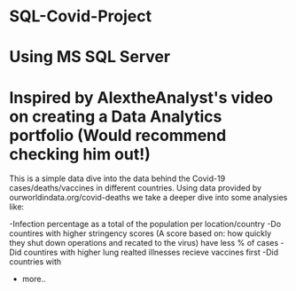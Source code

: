 # SQL-Covid-Project
# Using MS SQL Server 
# Inspired by AlextheAnalyst's video on creating a Data Analytics portfolio (Would recommend checking him out!)


This is a simple data dive into the data behind the Covid-19 cases/deaths/vaccines in different countries. Using data provided by ourworldindata.org/covid-deaths we take a deeper dive into some analysies like:

-Infection percentage as a total of the population per location/country
-Do countires with higher stringency scores (A score based on: how quickly they shut down operations and recated to the virus) have less % of cases
-Did countires with higher lung realted illnesses recieve vaccines first
-Did countries with 
- more..
